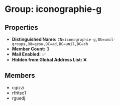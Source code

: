 # Group: iconographie-g

## Properties

- **Distinguished Name:** `CN=iconographie-g,OU=unil-groups,OU=gesu,DC=ad,DC=unil,DC=ch`
- **Member Count:** 3
- **Mail Enabled:** ✅
- **Hidden from Global Address List:** ❌

## Members

- cgizzi
- rfritsc1
- rguedj
